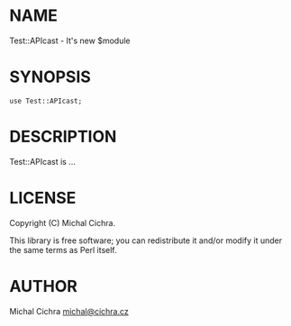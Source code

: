 # NAME

Test::APIcast - It's new $module

# SYNOPSIS

    use Test::APIcast;

# DESCRIPTION

Test::APIcast is ...

# LICENSE

Copyright (C) Michal Cichra.

This library is free software; you can redistribute it and/or modify
it under the same terms as Perl itself.

# AUTHOR

Michal Cichra <michal@cichra.cz>
